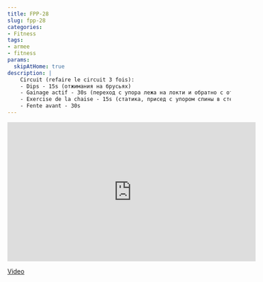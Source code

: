 ```yaml
---
title: FPP-28
slug: fpp-28
categories:
- Fitness
tags:
- armee
- fitness
params:
  skipAtHome: true
description: |
    Circuit (refaire le circuit 3 fois):
    - Dips - 15s (отжимания на брусьях)
    - Gainage actif - 30s (переход с упора лежа на локти и обратно с отжиманием)
    - Exercise de la chaise - 15s (статика, присед с упором спины в стену, ноги 90град)
    - Fente avant - 30s
---
```

<iframe width="560" height="315" src="https://www.youtube.com/embed/tFJdLbmh9d8?si=sVb5ar23YR8g2LyQ" title="YouTube video player" frameborder="0" allow="accelerometer; autoplay; clipboard-write; encrypted-media; gyroscope; picture-in-picture; web-share" allowfullscreen></iframe>

[Video](https://youtu.be/tFJdLbmh9d8?si=sVb5ar23YR8g2LyQ)
